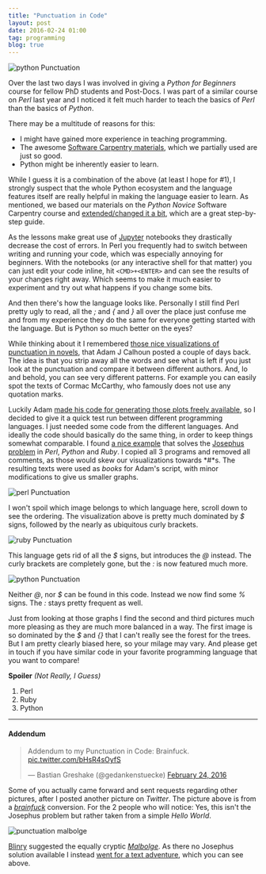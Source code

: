 ```yaml
---
title: "Punctuation in Code"
layout: post
date: 2016-02-24 01:00
tag: programming
blog: true
---
```

![python Punctuation](/assets/images/language_comp_header.png)

Over the last two days I was involved in giving a *Python for Beginners* course for fellow PhD students and Post-Docs. I was part of a similar course on *Perl* last year and I noticed it felt much harder to teach the basics of *Perl* than the basics of *Python*.

There may be a multitude of reasons for this:

* I might have gained more experience in teaching programming.
* The awesome [Software Carpentry materials](http://swcarpentry.github.io/python-novice-inflammation/), which we partially used are just so good.
* Python might be inherently easier to learn.

While I guess it is a combination of the above (at least I hope for \#1), I strongly suspect that the whole Python ecosystem and the language features itself are really helpful in making the language easier to learn. As mentioned, we based our materials on the *Python Novice* Software Carpentry course and [extended/changed it a bit](http://gedankenstuecke.github.io/python-novice-inflammation/), which are a great step-by-step guide.

As the lessons make great use of [Jupyter](http://jupyter.org/) notebooks they drastically decrease the cost of errors. In Perl you frequently had to switch between writing and running your code, which was especially annoying for beginners. With the notebooks (or any interactive shell for that matter) you can just edit your code inline, hit `<CMD>+<ENTER>` and can see the results of your changes right away. Which seems to make it much easier to experiment
and try out what happens if you change some bits.

And then there's how the language looks like. Personally I still find Perl pretty ugly to read, all the *;* and *{* and *}* all over the place just confuse me and from my experience they do the same for everyone getting started with the language. But is Python so much better on the eyes?

While thinking about it I remembered [those nice visualizations of punctuation in novels](https://medium.com/@neuroecology/punctuation-in-novels-8f316d542ec4#.3uk0h24u1), that Adam J Calhoun posted a couple of days back. The idea is that you strip away all the words and see what is left if you just look at the punctuation and compare it between different authors. And, lo and behold, you can see very different patterns. For example you can easily spot the texts of Cormac McCarthy, who famously does not use any quotation marks.

Luckily Adam [made his code for generating those plots freely available](https://github.com/adamjcalhoun/punctuation), so I decided to give it a quick test run between different programming languages. I just needed some code from the different languages. And ideally the code should basically do the same thing, in order to keep things somewhat comparable. I found [a nice example](http://www.danvk.org/josephus.html) that solves the [Josephus problem](https://en.wikipedia.org/wiki/Josephus_problem) in *Perl*, *Python* and *Ruby*. I copied all 3 programs and removed all comments, as those would skew our visualizations towards *\#*s. The resulting texts were used as *books* for Adam's script, with minor modifications to give us smaller graphs.

![perl Punctuation](/assets/images/language_comp_perl.png)

I won't spoil which image belongs to which language here, scroll down to see the ordering. The visualization above is pretty much dominated by *$* signs, followed by the nearly as ubiquitous curly brackets.  

![ruby Punctuation](/assets/images/language_comp_ruby.png)

This language gets rid of all the *$* signs, but introduces the *@* instead. The curly brackets are completely gone, but the *:* is now featured much more.

![python Punctuation](/assets/images/language_comp_python.png)

Neither *@*, nor *$* can be found in this code. Instead we now find some *%* signs. The *:* stays pretty frequent as well.

Just from looking at those graphs I find the second and third pictures much more pleasing as they are much more balanced in a way. The first image is so dominated by the *$* and *{}* that I can't really see the forest for the trees. But I am pretty clearly biased here, so your milage may vary. And please get in touch if you have similar code in your favorite programming language that you want to compare!

**Spoiler** *(Not Really, I Guess)*

1. Perl
2. Ruby
3. Python

---

#### Addendum

<blockquote class="twitter-tweet" data-conversation="none" data-lang="en"><p lang="en" dir="ltr">Addendum to my Punctuation in Code: Brainfuck. <a href="https://t.co/bHsR4sOyfS">pic.twitter.com/bHsR4sOyfS</a></p>&mdash; Bastian Greshake (@gedankenstuecke) <a href="https://twitter.com/gedankenstuecke/status/702497843274227712">February 24, 2016</a></blockquote>
<script async src="//platform.twitter.com/widgets.js" charset="utf-8"></script>

Some of you actually came forward and sent requests regarding other pictures, after I posted another picture on *Twitter*. The picture above is from a [*brainfuck*](https://en.wikipedia.org/wiki/Brainfuck) conversion. For the 2 people who will notice: Yes, this isn't the Josephus problem but rather taken from a simple *Hello World*.

![punctuation malbolge](/assets/images/language_comp_malbolge.png)

[Blinry](https://twitter.com/blinry) suggested the equally cryptic [*Malbolge*](https://en.wikipedia.org/wiki/Malbolge). As there no Josephus solution available I instead [went for a text adventure](https://twitter.com/blinry/status/702501773257396224), which you can see above.  

